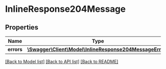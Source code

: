 # InlineResponse204Message

## Properties
Name | Type | Description | Notes
------------ | ------------- | ------------- | -------------
**errors** | [**\Swagger\Client\Model\InlineResponse204MessageErrors**](InlineResponse204MessageErrors.md) |  | [optional] 

[[Back to Model list]](../README.md#documentation-for-models) [[Back to API list]](../README.md#documentation-for-api-endpoints) [[Back to README]](../README.md)


